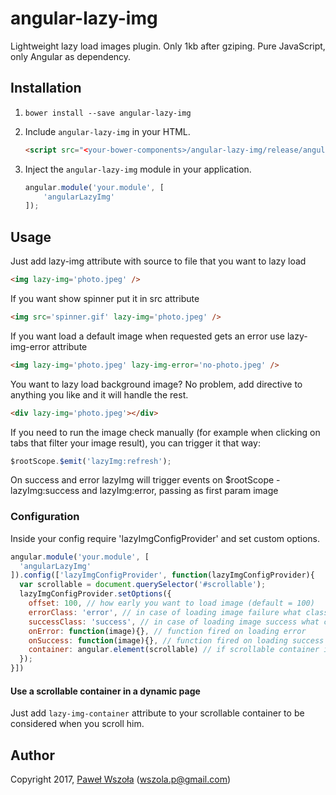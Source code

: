 # angular-lazy-img

Lightweight lazy load images plugin. Only 1kb after gziping. Pure JavaScript, only Angular as dependency.

## Installation

1. `bower install --save angular-lazy-img`
2. Include `angular-lazy-img` in your HTML.

    ```html
    <script src="<your-bower-components>/angular-lazy-img/release/angular-lazy-img.js"></script>
    ```

3. Inject the `angular-lazy-img` module in your application.

    ```js
    angular.module('your.module', [
        'angularLazyImg'
    ]);
    ```

## Usage

Just add lazy-img attribute with source to file that you want to lazy load

  ```html
  <img lazy-img='photo.jpeg' />
  ```

If you want show spinner put it in src attribute

  ```html
  <img src='spinner.gif' lazy-img='photo.jpeg' />
  ```
  
If you want load a default image when requested gets an error use lazy-img-error attribute

  ```html
  <img lazy-img='photo.jpeg' lazy-img-error='no-photo.jpeg' />
  ```

You want to lazy load background image? No problem, add directive to anything you like and it will handle the rest.

  ```html
  <div lazy-img='photo.jpeg'></div>
  ```

If you need to run the image check manually (for example when clicking on tabs that filter your image result), 
you can trigger it that way:

  ```js
  $rootScope.$emit('lazyImg:refresh');
  ```
  
On success and error lazyImg will trigger events on $rootScope - lazyImg:success and lazyImg:error, passing as first param image 

### Configuration

Inside your config require 'lazyImgConfigProvider' and set custom options.

  ```js
  angular.module('your.module', [
    'angularLazyImg'
  ]).config(['lazyImgConfigProvider', function(lazyImgConfigProvider){
    var scrollable = document.querySelector('#scrollable');
    lazyImgConfigProvider.setOptions({
      offset: 100, // how early you want to load image (default = 100)
      errorClass: 'error', // in case of loading image failure what class should be added (default = null)
      successClass: 'success', // in case of loading image success what class should be added (default = null)
      onError: function(image){}, // function fired on loading error
      onSuccess: function(image){}, // function fired on loading success
      container: angular.element(scrollable) // if scrollable container is not $window then provide it here. This can also be an array of elements.
    });
  }])
  ```
#### Use a scrollable container in a dynamic page
Just add ```lazy-img-container``` attribute to your scrollable container to be considered when you scroll him.

## Author

Copyright 2017, [Paweł Wszoła](https://github.com/Pentiado) (wszola.p@gmail.com)
